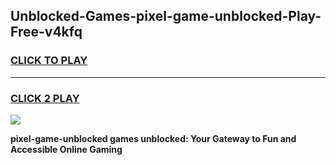 
## Unblocked-Games-pixel-game-unblocked-Play-Free-v4kfq
<h3>
<a href="https://premium76.site?title=pixel-game-unblocked&ref=18A1">CLICK TO PLAY</a></h3>
<hr>

<h3>
<a href="https://premium76.site?title=pixel-game-unblocked&ref=18A1">CLICK 2 PLAY</a>
  
</h3>

<a href="https://premium76.site?title=pixel-game-unblocked&ref=18A1"><img src="https://clearcache.store/games.png"></a>


**pixel-game-unblocked games unblocked: Your Gateway to Fun and Accessible Online Gaming**
